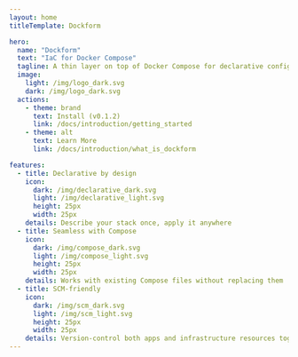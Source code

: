 ```yaml
---
layout: home
titleTemplate: Dockform

hero:
  name: "Dockform"
  text: "IaC for Docker Compose"
  tagline: A thin layer on top of Docker Compose for declarative configurations
  image:
    light: /img/logo_dark.svg  
    dark: /img/logo_dark.svg
  actions:
    - theme: brand
      text: Install (v0.1.2)
      link: /docs/introduction/getting_started
    - theme: alt
      text: Learn More
      link: /docs/introduction/what_is_dockform

features:
  - title: Declarative by design
    icon:
      dark: /img/declarative_dark.svg
      light: /img/declarative_light.svg
      height: 25px
      width: 25px
    details: Describe your stack once, apply it anywhere
  - title: Seamless with Compose
    icon:
      dark: /img/compose_dark.svg
      light: /img/compose_light.svg
      height: 25px
      width: 25px
    details: Works with existing Compose files without replacing them
  - title: SCM-friendly
    icon:
      dark: /img/scm_dark.svg
      light: /img/scm_light.svg
      height: 25px
      width: 25px
    details: Version-control both apps and infrastructure resources together
---
```


